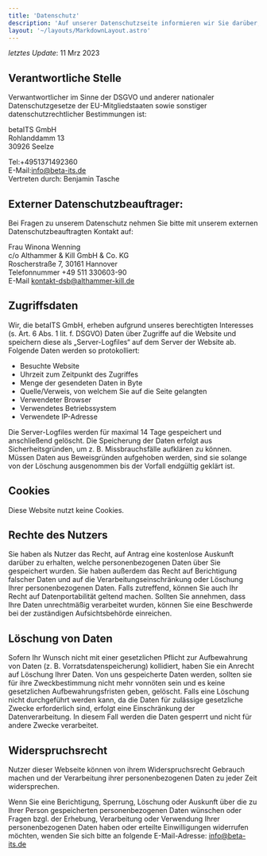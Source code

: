 ```yaml
---
title: 'Datenschutz'
description: 'Auf unserer Datenschutzseite informieren wir Sie darüber, wie wir mit Ihren persönlichen Daten umgehen. Wir legen großen Wert auf den Schutz Ihrer Privatsphäre und halten uns an die geltenden Datenschutzgesetze. Erfahren Sie mehr über unsere Datenschutzpraktiken und wie wir sicherstellen, dass Ihre Daten sicher und geschützt sind. Bei Fragen oder Anliegen können Sie uns gerne kontaktieren.'
layout: '~/layouts/MarkdownLayout.astro'
---
```


_letztes Update_: 11 Mrz 2023

## Verantwortliche Stelle

Verwantwortlicher im Sinne der DSGVO und anderer nationaler Datenschutzgesetze der EU-Mitgliedstaaten sowie sonstiger datenschutzrechtlicher Bestimmungen ist:

betaITS GmbH <br>
Rohlanddamm 13 <br>
30926 Seelze

Tel:+4951371492360 <br>
E-Mail:info@beta-its.de <br>
Vertreten durch: Benjamin Tasche

## Externer Datenschutzbeauftrager:

Bei Fragen zu unserem Datenschutz nehmen Sie bitte mit unserem externen Datenschutzbeauftragten Kontakt auf:

Frau Winona Wenning <br>
c/o Althammer & Kill GmbH & Co. KG <br>
Roscherstraße 7, 30161 Hannover <br>
Telefonnummer +49 511 330603-90 <br>
E-Mail kontakt-dsb@althammer-kill.de

## Zugriffsdaten

Wir, die betaITS GmbH, erheben aufgrund unseres berechtigten Interesses (s. Art. 6 Abs. 1 lit. f. DSGVO) Daten über Zugriffe auf die Website und speichern diese als „Server-Logfiles“ auf dem Server der Website ab. Folgende Daten werden so protokolliert:

- Besuchte Website
- Uhrzeit zum Zeitpunkt des Zugriffes
- Menge der gesendeten Daten in Byte
- Quelle/Verweis, von welchem Sie auf die Seite gelangten
- Verwendeter Browser
- Verwendetes Betriebssystem
- Verwendete IP-Adresse

Die Server-Logfiles werden für maximal 14 Tage gespeichert und anschließend gelöscht. Die Speicherung der Daten erfolgt aus Sicherheitsgründen, um z. B. Missbrauchsfälle aufklären zu können. Müssen Daten aus Beweisgründen aufgehoben werden, sind sie solange von der Löschung ausgenommen bis der Vorfall endgültig geklärt ist.

## Cookies

Diese Website nutzt keine Cookies.

## Rechte des Nutzers

Sie haben als Nutzer das Recht, auf Antrag eine kostenlose Auskunft darüber zu erhalten, welche personenbezogenen Daten über Sie gespeichert wurden. Sie haben außerdem das Recht auf Berichtigung falscher Daten und auf die Verarbeitungseinschränkung oder Löschung Ihrer personenbezogenen Daten. Falls zutreffend, können Sie auch Ihr Recht auf Datenportabilität geltend machen. Sollten Sie annehmen, dass Ihre Daten unrechtmäßig verarbeitet wurden, können Sie eine Beschwerde bei der zuständigen Aufsichtsbehörde einreichen.

## Löschung von Daten

Sofern Ihr Wunsch nicht mit einer gesetzlichen Pflicht zur Aufbewahrung von Daten (z. B. Vorratsdatenspeicherung) kollidiert, haben Sie ein Anrecht auf Löschung Ihrer Daten. Von uns gespeicherte Daten werden, sollten sie für ihre Zweckbestimmung nicht mehr vonnöten sein und es keine gesetzlichen Aufbewahrungsfristen geben, gelöscht. Falls eine Löschung nicht durchgeführt werden kann, da die Daten für zulässige gesetzliche Zwecke erforderlich sind, erfolgt eine Einschränkung der Datenverarbeitung. In diesem Fall werden die Daten gesperrt und nicht für andere Zwecke verarbeitet.

## Widerspruchsrecht

Nutzer dieser Webseite können von ihrem Widerspruchsrecht Gebrauch machen und der Verarbeitung ihrer personenbezogenen Daten zu jeder Zeit widersprechen.

Wenn Sie eine Berichtigung, Sperrung, Löschung oder Auskunft über die zu Ihrer Person gespeicherten personenbezogenen Daten wünschen oder Fragen bzgl. der Erhebung, Verarbeitung oder Verwendung Ihrer personenbezogenen Daten haben oder erteilte Einwilligungen widerrufen möchten, wenden Sie sich bitte an folgende E-Mail-Adresse: [info@beta-its.de](mailto:info+datenschutz@beta-its.de)
